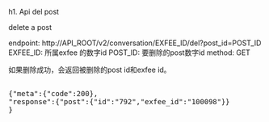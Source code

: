 h1. Api del post

delete a post

endpoint: http://API_ROOT/v2/conversation/EXFEE_ID/del?post_id=POST_ID
EXFEE_ID: 所属exfee 的数字id
POST_ID: 要删除的post数字id
method: GET

如果删除成功，会返回被删除的post id和exfee id。
<pre>

{"meta":{"code":200},
"response":{"post":{"id":"792","exfee_id":"100098"}}
}
</pre>